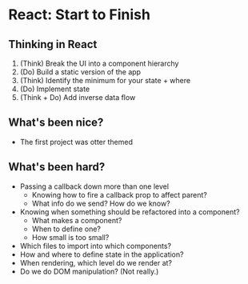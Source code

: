 # React: Start to Finish

## Thinking in React

1. (Think) Break the UI into a component hierarchy
2. (Do) Build a static version of the app
3. (Think) Identify the minimum for your state + where
4. (Do) Implement state
5. (Think + Do) Add inverse data flow

## What's been nice?

* The first project was otter themed

## What's been hard?

* Passing a callback down more than one level
  * Knowing how to fire a callback prop to affect parent?
  * What info do we send? How do we know?
* Knowing when something should be refactored into a component?
  * What makes a component?
  * When to define one?
  * How small is too small?
* Which files to import into which components?
* How and where to define state in the application?
* When rendering, which level do we render at?
* Do we do DOM manipulation? (Not really.)
